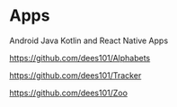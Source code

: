 # Apps
Android Java Kotlin and React Native Apps


https://github.com/dees101/Alphabets

https://github.com/dees101/Tracker

https://github.com/dees101/Zoo


